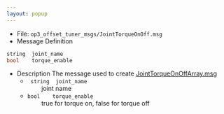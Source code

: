 ```yaml
---
layout: popup
---
```


- File: `op3_offset_tuner_msgs/JointTorqueOnOff.msg`
- Message Definition
 ```c
 string  joint_name
 bool    torque_enable
 ```

- Description
The message used to create [JointTorqueOnOffArray.msg]
    * ` string  joint_name`  
&emsp;&emsp; joint name  
    * `bool    torque_enable`  
&emsp;&emsp; true for torque on, false for torque off




[JointTorqueOnOffArray.msg]: /docs/en/platform/msgs/op3_JointTorqueOnOffArray_msg/#op3-jointtorqueonoffarray-msg
